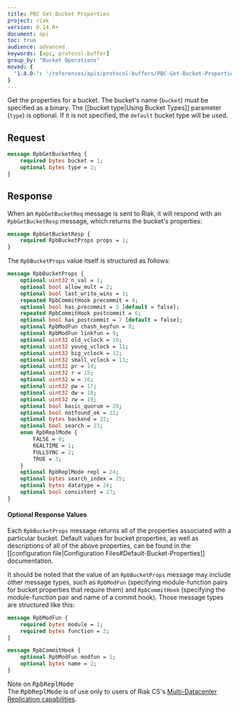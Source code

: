 ```yaml
---
title: PBC Get Bucket Properties
project: riak
version: 0.14.0+
document: api
toc: true
audience: advanced
keywords: [api, protocol-buffer]
group_by: "Bucket Operations"
moved: {
  '1.4.0-': '/references/apis/protocol-buffers/PBC-Get-Bucket-Properties'
}
---
```


Get the properties for a bucket. The bucket's name (`bucket`) must be specified as a binary. The [[bucket type|Using Bucket Types]] parameter (`type`) is optional. If it is not specified, the `default` bucket type will be used.

## Request

```protobuf
message RpbGetBucketReq {
    required bytes bucket = 1;
    optional bytes type = 2;
}
```

## Response

When an `RpbGetBucketReq` message is sent to Riak, it will respond with an `RpbGetBucketResp` message, which returns the bucket's properties:

```protobuf
message RpbGetBucketResp {
    required RpbBucketProps props = 1;
}
```

The `RpbBucketProps` value itself is structured as follows:

```protobuf
message RpbBucketProps {
    optional uint32 n_val = 1;
    optional bool allow_mult = 2;
    optional bool last_write_wins = 3;
    repeated RpbCommitHook precommit = 4;
    optional bool has_precommit = 5 [default = false];
    repeated RpbCommitHook postcommit = 6;
    optional bool has_postcommit = 7 [default = false];
    optional RpbModFun chash_keyfun = 8;
    optional RpbModFun linkfun = 9;
    optional uint32 old_vclock = 10;
    optional uint32 young_vclock = 11;
    optional uint32 big_vclock = 12;
    optional uint32 small_vclock = 13;
    optional uint32 pr = 14;
    optional uint32 r = 15;
    optional uint32 w = 16;
    optional uint32 pw = 17;
    optional uint32 dw = 18;
    optional uint32 rw = 19;
    optional bool basic_quorum = 20;
    optional bool notfound_ok = 21;
    optional bytes backend = 22;
    optional bool search = 23;
    enum RpbReplMode {
        FALSE = 0;
        REALTIME = 1;
        FULLSYNC = 2;
        TRUE = 3;
    }
    optional RpbReplMode repl = 24;
    optional bytes search_index = 25;
    optional bytes datatype = 26;
    optional bool consistent = 27;
}
```

#### Optional Response Values

Each `RpbBucketProps` message returns all of the properties associated with a particular bucket. Default values for bucket properties, as well as descriptions of all of the above properties, can be found in the [[configuration file|Configuration Files#Default-Bucket-Properties]] documentation.

It should be noted that the value of an `RpbBucketProps` message may include other message types, such as `RpbModFun` (specifying module-function pairs for bucket properties that require them) and `RpbCommitHook` (specifying the module-function pair and name of a commit hook). Those message types are structured like this:

```protobuf
message RpbModFun {
    required bytes module = 1;
    required bytes function = 2;
}

message RpbCommitHook {
    optional RpbModFun modfun = 1;
    optional bytes name = 2;
}
```

<div class="note">
<div class="title">Note on <tt>RpbReplMode</tt></div>
The <tt>RpbReplMode</tt> is of use only to users of Riak CS's <a href="http://docs.basho.com/riakcs/latest/cookbooks/MDC-Overview/">Multi-Datacenter Replication capabilities</a>.
</div>
